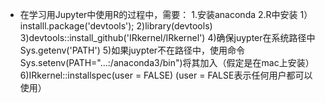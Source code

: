 - 在学习用Jupyter中使用R的过程中，需要：
  1.安装anaconda
  2.R中安装
    1）installl.package('devtools');
    2)library(devtools)
    3)devtools::install_github('IRkernel/IRkernel')
    4)确保juypter在系统路径中Sys.getenv('PATH')
    5)如果juypter不在路径中，使用命令Sys.setenv(PATH="...:/anaconda3/bin")将其加入（假定是在mac上安装）
    6)IRkernel::installspec(user = FALSE) (user = FALSE表示任何用户都可以使用）
